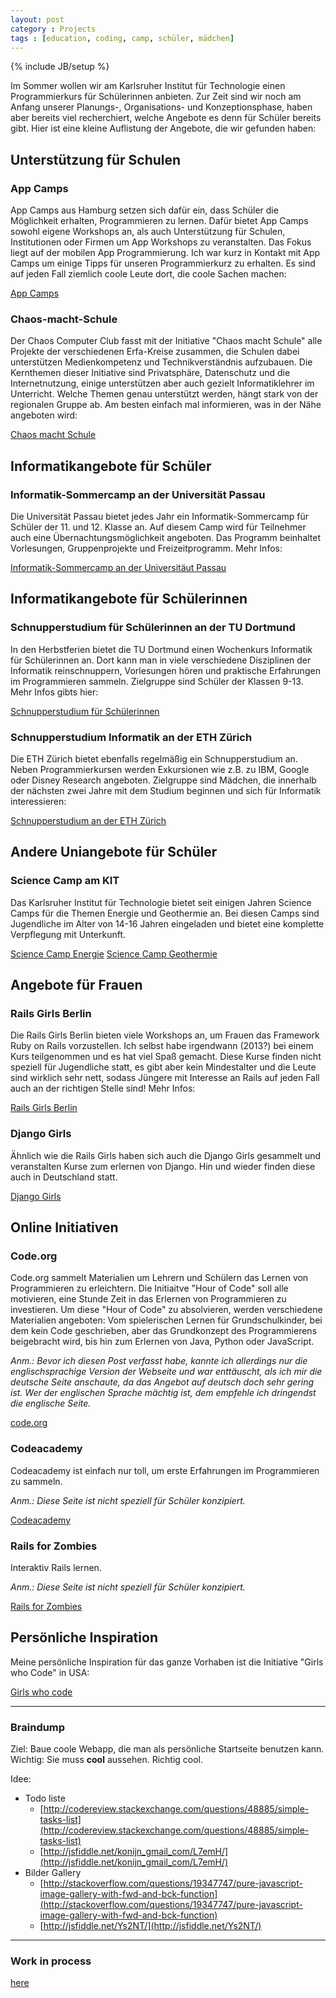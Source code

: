 ```yaml
---
layout: post
category : Projects
tags : [education, coding, camp, schüler, mädchen]
---
```

{% include JB/setup %}


Im Sommer wollen wir am Karlsruher Institut für Technologie einen Programmierkurs für Schülerinnen anbieten. Zur Zeit sind wir noch am Anfang unserer Planungs-, Organisations- und Konzeptionsphase, haben aber bereits viel recherchiert, welche Angebote es denn für Schüler bereits gibt. Hier ist eine kleine Auflistung der Angebote, die wir gefunden haben:

## Unterstützung für Schulen

### App Camps
App Camps aus Hamburg setzen sich dafür ein, dass Schüler die Möglichkeit erhalten, Programmieren zu lernen. Dafür bietet App Camps sowohl eigene Workshops an, als auch Unterstützung für Schulen, Institutionen oder Firmen um App Workshops zu veranstalten. Das Fokus liegt auf der mobilen App Programmierung. Ich war kurz in Kontakt mit App Camps um einige Tipps für unseren Programmierkurz zu erhalten. Es sind auf jeden Fall ziemlich coole Leute dort, die coole Sachen machen:

[App Camps](http://www.appcamps.de/)

### Chaos-macht-Schule

Der Chaos Computer Club fasst mit der Initiative "Chaos macht Schule" alle Projekte der verschiedenen Erfa-Kreise zusammen, die Schulen dabei unterstützen Medienkompetenz und Technikverständnis aufzubauen. Die Kernthemen dieser Initiative sind Privatsphäre, Datenschutz und die Internetnutzung, einige unterstützen aber auch gezielt Informatiklehrer im Unterricht. Welche Themen genau unterstützt werden, hängt stark von der regionalen Gruppe ab. Am besten einfach mal informieren, was in der Nähe angeboten wird:

[Chaos macht Schule](http://ccc.de/schule)

## Informatikangebote für Schüler

### Informatik-Sommercamp an der Universität Passau
Die Universität Passau bietet jedes Jahr ein Informatik-Sommercamp für Schüler der 11. und 12. Klasse an. Auf diesem Camp wird für Teilnehmer auch eine Übernachtungsmöglichkeit angeboten. Das Programm beinhaltet Vorlesungen, Gruppenprojekte und Freizeitprogramm. Mehr Infos:

[Informatik-Sommercamp an der Universitäut Passau](http://sommercamp.fim.uni-passau.de/index.php)

## Informatikangebote für Schülerinnen

### Schnupperstudium für Schülerinnen an der TU Dortmund
In den Herbstferien bietet die TU Dortmund einen Wochenkurs Informatik für Schülerinnen an. Dort kann man in viele verschiedene Disziplinen der Informatik reinschnuppern, Vorlesungen hören und praktische Erfahrungen im Programmieren sammeln. Zielgruppe sind Schüler der Klassen 9-13. Mehr Infos gibts hier:

[Schnupperstudium für Schülerinnen](http://www.cs.tu-dortmund.de/nps/de/Studieninteressierte/Schnupperuni_Informatik/index.html)

### Schnupperstudium Informatik an der ETH Zürich
Die ETH Zürich bietet ebenfalls regelmäßig ein Schnupperstudium an. Neben Programmierkursen werden Exkursionen wie z.B. zu IBM, Google oder Disney Research angeboten. Zielgruppe sind Mädchen, die innerhalb der nächsten zwei Jahre mit dem Studium beginnen und sich für Informatik interessieren:

[Schnupperstudium an der ETH Zürich](http://www.frauen.inf.ethz.ch/schulis/sstud)

## Andere Uniangebote für Schüler

### Science Camp am KIT
Das Karlsruher Institut für Technologie bietet seit einigen Jahren Science Camps für die Themen Energie und Geothermie an. Bei diesen Camps sind Jugendliche im Alter von 14-16 Jahren eingeladen und bietet eine komplette Verpflegung mit Unterkunft.

[Science Camp Energie](http://www.fsz.kit.edu/science-camp-energie.php)
[Science Camp Geothermie](http://www.fsz.kit.edu/science-camp-geothermie.php)

## Angebote für Frauen

### Rails Girls Berlin
Die Rails Girls Berlin bieten viele Workshops an, um Frauen das Framework Ruby on Rails vorzustellen. Ich selbst habe irgendwann (2013?) bei einem Kurs teilgenommen und es hat viel Spaß gemacht. Diese Kurse finden nicht speziell für Jugendliche statt, es gibt aber kein Mindestalter und die Leute sind wirklich sehr nett, sodass Jüngere mit Interesse an Rails auf jeden Fall auch an der richtigen Stelle sind! Mehr Infos:

[Rails Girls Berlin](http://railsgirlsberlin.de/)

### Django Girls
Ähnlich wie die Rails Girls haben sich auch die Django Girls gesammelt und veranstalten Kurse zum erlernen von Django. Hin und wieder finden diese auch in Deutschland statt.

[Django Girls](http://djangogirls.org/)

## Online Initiativen

### Code.org
Code.org sammelt Materialien um Lehrern und Schülern das Lernen von Programmieren zu erleichtern. Die Initiaitve "Hour of Code" soll alle motivieren, eine Stunde Zeit in das Erlernen von Programmieren zu investieren. Um diese "Hour of Code" zu absolvieren, werden verschiedene Materialien angeboten: Vom spielerischen Lernen für Grundschulkinder, bei dem kein Code geschrieben, aber das Grundkonzept des Programmierens beigebracht wird, bis hin zum Erlernen von Java, Python oder JavaScript.

_Anm.: Bevor ich diesen Post verfasst habe, kannte ich allerdings nur die englischsprachige Version der Webseite und war enttäuscht, als ich mir die deutsche Seite anschaute, da das Angebot auf deutsch doch sehr gering ist. Wer der englischen Sprache mächtig ist, dem empfehle ich dringendst die englische Seite._

[code.org](http://code.org/)

### Codeacademy
Codeacademy ist einfach nur toll, um erste Erfahrungen im Programmieren zu sammeln.

_Anm.: Diese Seite ist nicht speziell für Schüler konzipiert._

[Codeacademy](http://www.codecademy.com/)

### Rails for Zombies
Interaktiv Rails lernen.

_Anm.: Diese Seite ist nicht speziell für Schüler konzipiert._

[Rails for Zombies](http://railsforzombies.org/)

## Persönliche Inspiration

Meine persönliche Inspiration für das ganze Vorhaben ist die Initiative "Girls who Code" in USA:

[Girls who code](http://girlswhocode.com/)

_____________________

### Braindump

Ziel: Baue coole Webapp, die man als persönliche Startseite benutzen kann.
Wichtig: Sie muss **cool** aussehen. Richtig cool.

Idee:

* Todo liste
	* [http://codereview.stackexchange.com/questions/48885/simple-tasks-list](http://codereview.stackexchange.com/questions/48885/simple-tasks-list)
	* [http://jsfiddle.net/konijn_gmail_com/L7emH/](http://jsfiddle.net/konijn_gmail_com/L7emH/)
* Bilder Gallery
	* [http://stackoverflow.com/questions/19347747/pure-javascript-image-gallery-with-fwd-and-bck-function](http://stackoverflow.com/questions/19347747/pure-javascript-image-gallery-with-fwd-and-bck-function)
	* [http://jsfiddle.net/Ys2NT/](http://jsfiddle.net/Ys2NT/)
	
______
### Work in process
[here](sciencecamp_test/01_BasicHTML.html)

